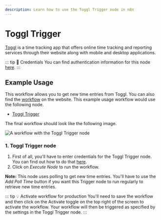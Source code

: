 ```yaml
---
description: Learn how to use the Toggl Trigger node in n8n
---
```


# Toggl Trigger

[Toggl](https://toggl.com/) is a time tracking app that offers online time tracking and reporting services through their website along with mobile and desktop applications.

::: tip 🔑 Credentials
You can find authentication information for this node [here](../../../credentials/Toggl/README.md).
:::


## Example Usage

This workflow allows you to get new time entries from Toggl. You can also find the [workflow](https://n8n.io/workflows/517) on the website. This example usage workflow would use the following node.
- [Toggl Trigger]()

The final workflow should look like the following image.

![A workflow with the Toggl Trigger node](./workflow.png)


### 1. Toggl Trigger node

1. First of all, you'll have to enter credentials for the Toggl Trigger node. You can find out how to do that [here](../../../credentials/Toggl/README.md).
2. Click on *Execute Node* to run the workflow.

**Note:** This node uses polling to get new time entries. You'll have to use the *Add Poll Time* button if you want this Trigger node to run regularly to retrieve new time entries.

::: tip 💡 Activate workflow for production
You'll need to save the workflow and then click on the Activate toggle on the top right of the screen to activate the workflow. Your workflow will then be triggered as specified by the settings in the Toggl Trigger node.
:::
